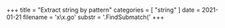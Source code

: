 +++
title = "Extract string by pattern"
categories = [ "string" ]
date = 2021-01-21
filename = 'x\x.go'
substr = '.FindSubmatch('
+++
